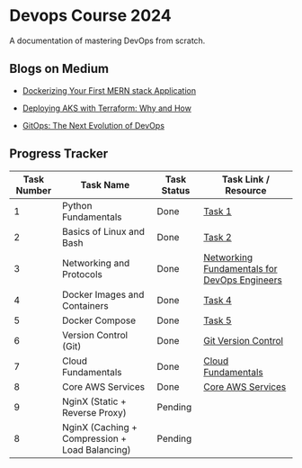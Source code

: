 # Devops Course 2024

A documentation of mastering DevOps from scratch.

## Blogs on Medium

- [Dockerizing Your First MERN stack Application](https://medium.com/@fauzahmed2/dockerizing-your-first-mern-stack-application-a-step-by-step-guide-409d7a8506c5)
  
- [Deploying AKS with Terraform: Why and How](https://medium.com/@fauzahmed2/deploying-aks-with-terraform-why-and-how-3918953b6926)

- [GitOps: The Next Evolution of DevOps](https://medium.com/@fauzahmed2/gitops-the-next-evolution-of-devops-18630e82378b)


## Progress Tracker

| Task Number | Task Name                                              | Task Status | Task Link / Resource |
|-------------|--------------------------------------------------------|-------------|----------------------|
| 1           | Python Fundamentals                                    | Done        | [Task 1](https://github.com/fauz2003/Devops-2024/tree/main/task1) |
| 2           | Basics of Linux and Bash                               | Done        | [Task 2](https://github.com/fauz2003/Devops-2024/tree/main/task2) |
| 3           | Networking and Protocols                               | Done        | [Networking Fundamentals for DevOps Engineers](https://www.youtube.com/watch?v=M9Kex1ID7GY) |
| 4           | Docker Images and Containers                           | Done        | [Task 4](https://github.com/fauz2003/Devops-2024/tree/main/task4) |
| 5           | Docker Compose                                         | Done        | [Task 5](https://github.com/fauz2003/Devops-2024/tree/main/task5) |
| 6           | Version Control (Git)                                  | Done        | [Git Version Control](https://antonz.org/git-by-example/) |
| 7           | Cloud Fundamentals                                     | Done        | [Cloud Fundamentals](https://example.com/cloud-fundamentals) |
| 8           | Core AWS Services                                      | Done        | [Core AWS Services](https://example.com/aws-services) |
| 9           | NginX (Static + Reverse Proxy)                         | Pending     |                      |
| 8           | NginX (Caching + Compression + Load Balancing)         | Pending     |                      |



